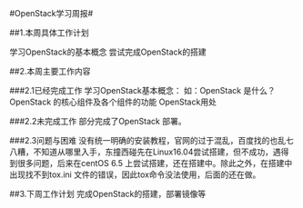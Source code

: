 
#OpenStack学习周报#

##1.本周具体工作计划

  学习OpenStack的基本概念
  尝试完成OpenStack的搭建

##2.本周主要工作内容

  ###2.1已经完成工作
    学习OpenStack基本概念：
      如：OpenStack 是什么？
      OpenStack 的核心组件及各个组件的功能
      OpenStack用处

  ###2.2未完成工作
      部分完成了OpenStack 部署。
      
  ###2.3问题与困难
    没有统一明确的安装教程，官网的过于混乱，百度找的也乱七八糟，不知道从哪里入手，东撞西碰先在Linux16.04尝试搭建，但不成功，遇得到很多问题，后来在centOS 6.5 上尝试搭建，还在搭建中。除此之外，在搭建中出现找不到tox.ini 文件的错误，因此tox命令没法使用，后面的还在做。



##3.下周工作计划
  完成OpenStack的搭建，部署镜像等
